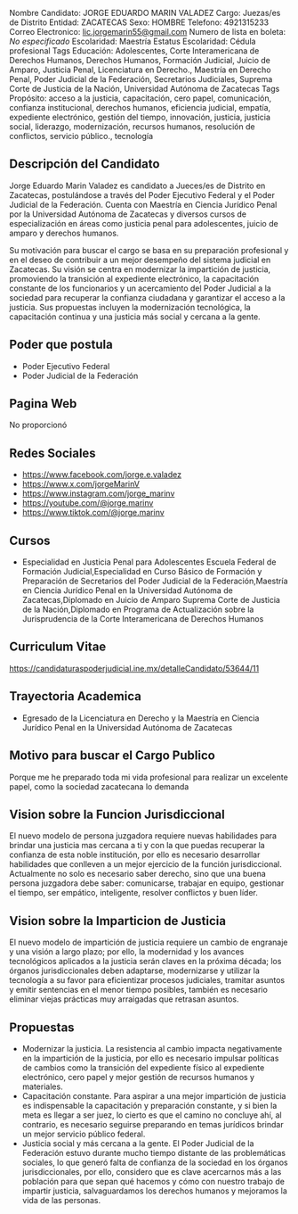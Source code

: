 Nombre Candidato: JORGE EDUARDO MARIN VALADEZ
Cargo: Juezas/es de Distrito
Entidad: ZACATECAS
Sexo: HOMBRE
Telefono: 4921315233
Correo Electronico: lic.jorgemarin55@gmail.com
Numero de lista en boleta: *No especificado*
Escolaridad: Maestría
Estatus Escolaridad: Cédula profesional
Tags Educación: Adolescentes, Corte Interamericana de Derechos Humanos, Derechos Humanos, Formación Judicial, Juicio de Amparo, Justicia Penal, Licenciatura en Derecho., Maestría en Derecho Penal, Poder Judicial de la Federación, Secretarios Judiciales, Suprema Corte de Justicia de la Nación, Universidad Autónoma de Zacatecas
Tags Propósito: acceso a la justicia, capacitación, cero papel, comunicación, confianza institucional, derechos humanos, eficiencia judicial, empatía, expediente electrónico, gestión del tiempo, innovación, justicia, justicia social, liderazgo, modernización, recursos humanos, resolución de conflictos, servicio público., tecnología


## Descripción del Candidato 

Jorge Eduardo Marin Valadez es candidato a Jueces/es de Distrito en Zacatecas, postulándose a través del Poder Ejecutivo Federal y el Poder Judicial de la Federación. Cuenta con Maestría en Ciencia Jurídico Penal por la Universidad Autónoma de Zacatecas y diversos cursos de especialización en áreas como justicia penal para adolescentes, juicio de amparo y derechos humanos.

Su motivación para buscar el cargo se basa en su preparación profesional y en el deseo de contribuir a un mejor desempeño del sistema judicial en Zacatecas. Su visión se centra en modernizar la impartición de justicia, promoviendo la transición al expediente electrónico, la capacitación constante de los funcionarios y un acercamiento del Poder Judicial a la sociedad para recuperar la confianza ciudadana y garantizar el acceso a la justicia. Sus propuestas incluyen la modernización tecnológica, la capacitación continua y una justicia más social y cercana a la gente.


## Poder que postula

- Poder Ejecutivo Federal
- Poder Judicial de la Federación


## Pagina Web

No proporcionó


## Redes Sociales

- https://www.facebook.com/jorge.e.valadez
- https://www.x.com/jorgeMarinV
- https://www.instagram.com/jorge_marinv
- https://youtube.com/@jorge.marinv
- https://www.tiktok.com/@jorge.marinv


## Cursos

- Especialidad en Justicia Penal para Adolescentes Escuela Federal de Formación Judicial,Especialidad en Curso Básico de Formación y Preparación de Secretarios del Poder Judicial de la Federación,Maestría en Ciencia Jurídico Penal en la Universidad Autónoma de Zacatecas,Diplomado en Juicio de Amparo Suprema Corte de Justicia de la Nación,Diplomado en Programa de Actualización sobre la Jurisprudencia de la Corte Interamericana de Derechos Humanos


## Curriculum Vitae

https://candidaturaspoderjudicial.ine.mx/detalleCandidato/53644/11


## Trayectoria Academica

- Egresado de la Licenciatura en Derecho y la Maestría en Ciencia Jurídico Penal en la Universidad Autónoma de Zacatecas


## Motivo para buscar el Cargo Publico

Porque me he preparado toda mi vida profesional para realizar un excelente papel, como la sociedad zacatecana lo demanda


## Vision sobre la Funcion Jurisdiccional

El nuevo modelo de persona juzgadora requiere nuevas habilidades para brindar una justicia mas cercana a ti y con la que puedas recuperar la confianza de esta noble institución, por ello es necesario desarrollar habilidades que conlleven a un mejor ejercicio de la función jurisdiccional. Actualmente no solo es necesario saber derecho, sino que una buena persona juzgadora debe saber: comunicarse, trabajar en equipo, gestionar el tiempo, ser empático, inteligente, resolver conflictos y buen líder.


## Vision sobre la Imparticion de Justicia

El nuevo modelo de impartición de justicia requiere un cambio de engranaje y una visión a largo plazo; por ello, la modernidad y los avances tecnológicos aplicados a la justicia serán claves en la próxima década; los órganos jurisdiccionales deben adaptarse, modernizarse y utilizar la tecnología a su favor para eficientizar procesos judiciales, tramitar asuntos y emitir sentencias en el menor tiempo posibles, también es necesario eliminar viejas prácticas muy arraigadas que retrasan asuntos.


## Propuestas

- Modernizar la justicia. La resistencia al cambio impacta negativamente en la impartición de la justicia, por ello es necesario impulsar políticas de cambios como la transición del expediente físico al expediente electrónico, cero papel y mejor gestión de recursos humanos y materiales.
- Capacitación constante. Para aspirar a una mejor impartición de justicia es indispensable la capacitación y preparación constante, y si bien la meta es llegar a ser juez, lo cierto es que el camino no concluye ahí, al contrario, es necesario seguirse preparando en temas jurídicos brindar un mejor servicio público federal.
- Justicia social y más cercana a la gente. El Poder Judicial de la Federación estuvo durante mucho tiempo distante de las problemáticas sociales, lo que generó falta de confianza de la sociedad en los órganos jurisdiccionales, por ello, considero que es clave acercarnos más a las población para que sepan qué hacemos y cómo con nuestro trabajo de impartir justicia, salvaguardamos los derechos humanos y mejoramos la vida de las personas.

